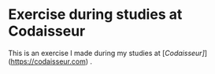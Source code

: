 # Exercise during studies at Codaisseur

This is an exercise I made during my studies at [*Codaisseur]*](https://codaisseur.com) .